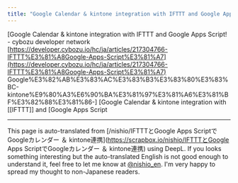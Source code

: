 ```yaml
---
title: "Google Calendar & kintone integration with IFTTT and Google Apps Script"
---
```


[Google Calendar & kintone integration with IFTTT and Google Apps Script! - cybozu developer network [https://developer.cybozu.io/hc/ja/articles/217304766-IFTTT%E3%81%A8Google-Apps-Script%E3%81%A7](https://developer.cybozu.io/hc/ja/articles/217304766-IFTTT%E3%81%A8Google-Apps-Script%E3%81%A7) Google%E3%82%AB%E3%83%AC%E3%83%B3%E3%83%80%E3%83%BC-kintone%E9%80%A3%E6%90%BA%E3%81%97%E3%81%A6%E3%81%BF%E3%82%88%E3%81%86-]
[Google Calendar & kintone integration with [[IFTTT]] and [Google Apps Script

---
This page is auto-translated from [/nishio/IFTTTとGoogle Apps ScriptでGoogleカレンダー ＆ kintone連携](https://scrapbox.io/nishio/IFTTTとGoogle Apps ScriptでGoogleカレンダー ＆ kintone連携) using DeepL. If you looks something interesting but the auto-translated English is not good enough to understand it, feel free to let me know at [@nishio_en](https://twitter.com/nishio_en). I'm very happy to spread my thought to non-Japanese readers.